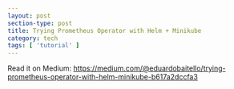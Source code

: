```yaml
---
layout: post
section-type: post
title: Trying Prometheus Operator with Helm + Minikube
category: tech
tags: [ 'tutorial' ]
---
```

Read it on Medium: <https://medium.com/@eduardobaitello/trying-prometheus-operator-with-helm-minikube-b617a2dccfa3>
